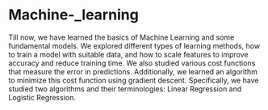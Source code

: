 # Machine-_learning 
Till now, we have learned the basics of Machine Learning and some fundamental models.
We explored different types of learning methods, how to train a model with suitable data, and how to scale features to improve accuracy and reduce training time.
We also studied various cost functions that measure the error in predictions. 
Additionally, we learned an algorithm to minimize this cost function using gradient descent.
Specifically, we have studied two algorithms and their terminologies: Linear Regression and Logistic Regression.
